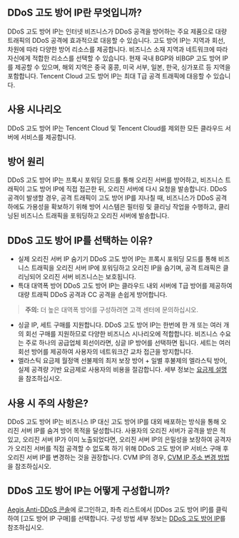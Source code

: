## DDoS 고도 방어 IP란 무엇입니까?
DDoS 고도 방어 IP는 인터넷 비즈니스가 DDoS 공격을 방어하는 주요 제품으로 대량 트래픽의 DDoS 공격에 효과적으로 대응할 수 있습니다. 고도 방어 IP는 지역과 회선, 차원에 따라 다양한 방어 리소스를 제공합니다. 비즈니스 소재 지역과 네트워크에 따라 자신에게 적합한 리소스를 선택할 수 있습니다. 현재 국내 BGP와 비BGP 고도 방어 IP를 제공할 수 있으며, 해외 지역은 중국 홍콩, 미국 서부, 일본, 한국, 싱가포르 등 지역을 포함합니다. Tencent Cloud 고도 방어 IP는 최대 T급 공격 트래픽에 대응할 수 있습니다.

## 사용 시나리오
DDoS 고도 방어 IP는 Tencent Cloud 및 Tencent Cloud를 제외한 모든 클라우드 서버에 서비스를 제공합니다.

## 방어 원리
DDoS 고도 방어 IP는 프록시 포워딩 모드를 통해 오리진 서버를 방어하고, 비즈니스 트래픽이 고도 방어 IP에 직접 접근한 뒤, 오리진 서버에 다시 요청을 발송합니다. DDoS 공격이 발생할 경우, 공격 트래픽이 고도 방어 IP를 지나칠 때, 비즈니스가 DDoS 공격 하에도 가용성을 확보하기 위해 방어 시스템은 필터링 및 클리닝 작업을 수행하고, 클리닝된 비즈니스 트래픽을 포워딩하고 오리진 서버에 발송합니다.

## DDoS 고도 방어 IP를 선택하는 이유?
- 실제 오리진 서버 IP 숨기기
DDoS 고도 방어 IP는 프록시 포워딩 모드를 통해 비즈니스 트래픽을 오리진 서버 IP에 포워딩하고 오리진 IP을 숨기며, 공격 트래픽은 클리닝되어 오리진 서버 비즈니스는 보호됩니다.
- 특대 대역폭 방어
DDoS 고도 방어 IP는 클라우드 내외 서버에 T급 방어를 제공하여 대량 트래픽 DDoS 공격과 CC 공격을 손쉽게 방어합니다.
>**주의:**
>더 높은 대역폭 방어를 구성하려면 고객 센터에 문의하십시오.
- 싱글 IP, 세트 구매를 지원합니다.
DDoS 고도 방어 IP는 한번에 한 개 또는 여러 개의 회선 구매를 지원하므로 다양한 비즈니스 시나리오에 적합합니다. 비즈니스 수요는 주로 하나의 공급업체 회선이라면, 싱글 IP 방어를 선택하면 됩니다. 세트는 여러 회선 방어를 제공하여 사용자의 네트워크간 교차 접근을 방지합니다.
- 엘라스틱 요금제
월정액 선불제의 최저 보장 방어 + 일별 후불제의 엘라스틱 방어, 실제 공격량 기반 요금제로 사용자의 비용을 절감합니다. 세부 정보는 [요금제 설명](https://cloud.tencent.com/document/product/685/15263)을 참조하십시오.

## 사용 시 주의 사항은?
DDoS 고도 방어 IP는 비즈니스 IP 대신 고도 방어 IP를 대외 배포하는 방식을 통해 오리진 서버 IP를 숨겨 방어 목적을 달성합니다. 사용자의 오리진 서버가 공격을 받은 적 있고, 오리진 서버 IP가 이미 노출되었다면, 오리진 서버 IP의 은밀성을 보장하여 공격자가 오리진 서버를 직접 공격할 수 없도록 하기 위해 DDoS 고도 방어 IP 서비스 구매 후 오리진 서버 IP를 변경하는 것을 권장합니다. CVM IP의 경우, [CVM IP 주소 변경 방법](https://cloud.tencent.com/document/product/685/18802)을 참조하십시오.

## DDoS 고도 방어 IP는 어떻게 구성합니까?
[Aegis Anti-DDoS 콘솔](https://cloud.tencent.com/login?s_url=https%3A%2F%2Fconsole.cloud.tencent.com%2Fgamesec)에 로그인하고, 좌측 리스트에서 [DDos 고도 방어 IP]를 클릭하여 [고도 방어 IP 구매]를 선택합니다. 구성 방법 세부 정보는 [DDoS 고도 방어 IP](https://cloud.tencent.com/document/product/685/15264)를 참조하십시오.

